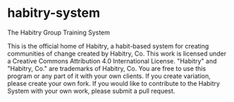 # habitry-system
The Habitry Group Training System

This is the official home of Habitry, a habit-based system for creating communities of change created by Habitry, Co. This work is licensed under a Creative Commons Attribution 4.0 International License. "Habitry" and "Habitry, Co." are trademarks of Habitry, Co. You are free to use this program or any part of it with your own clients. If you create variation, please create your own fork. If you would like to contribute to the Habitry System with your own work, please submit a pull request.
